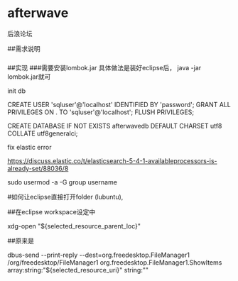# afterwave
后浪论坛

##需求说明

###


##实现
###需要安装lombok.jar
具体做法是装好eclipse后， java -jar lombok.jar就可



init db

CREATE USER 'sqluser'@'localhost' IDENTIFIED BY 'password'; GRANT ALL PRIVILEGES ON . TO 'sqluser'@'localhost'; FLUSH PRIVILEGES;

CREATE DATABASE IF NOT EXISTS afterwavedb DEFAULT CHARSET utf8 COLLATE utf8generalci;

fix elastic error

https://discuss.elastic.co/t/elasticsearch-5-4-1-availableprocessors-is-already-set/88036/8

sudo usermod -a -G group username


#如何让eclipse直接打开folder (lubuntu), 

##在eclipse workspace设定中

xdg-open "${selected_resource_parent_loc}"

##原来是

dbus-send --print-reply --dest=org.freedesktop.FileManager1 /org/freedesktop/FileManager1 org.freedesktop.FileManager1.ShowItems array:string:"${selected_resource_uri}" string:""